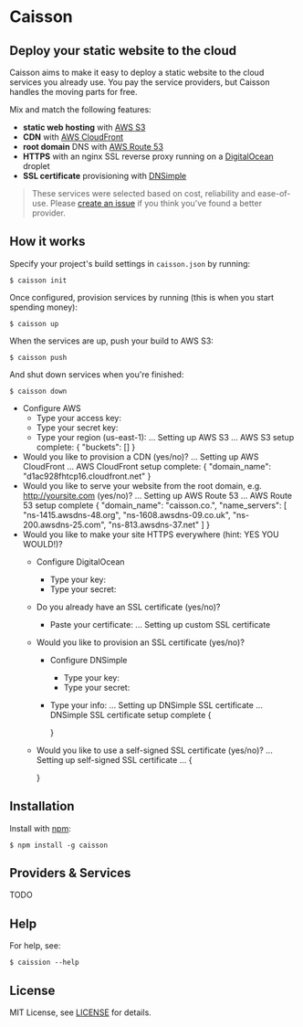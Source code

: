 # Caisson

## Deploy your static website to the cloud

Caisson aims to make it easy to deploy a static website to the cloud services you already use. You pay the service providers, but Caisson handles the moving parts for free.

Mix and match the following features:

- __static web hosting__ with [AWS S3]()
- __CDN__ with [AWS CloudFront]()
- __root domain__ DNS with [AWS Route 53]()
- __HTTPS__ with an nginx SSL reverse proxy running on a [DigitalOcean]() droplet
- __SSL certificate__ provisioning with [DNSimple]()

> These services were selected based on cost, reliability and ease-of-use. Please [create an issue]() if you think you've found a better provider.

## How it works

Specify your project's build settings in `caisson.json` by running:

```
$ caisson init
```

Once configured, provision services by running (this is when you start spending money):

```
$ caisson up
```

When the services are up, push your build to AWS S3:

```
$ caisson push
```

And shut down services when you're finished:

```
$ caisson down
```

- Configure AWS
    - Type your access key:
    - Type your secret key:
    - Type your region (us-east-1):
    ... Setting up AWS S3
    ... AWS S3 setup complete:
        {
            "buckets": []
        }
- Would you like to provision a CDN (yes/no)?
    ... Setting up AWS CloudFront
    ... AWS CloudFront setup complete:
        {
            "domain_name": "d1ac928fhtcp16.cloudfront.net"
        }
- Would you like to serve your website from the root domain, e.g. http://yoursite.com (yes/no)?
    ... Setting up AWS Route 53
    ... AWS Route 53 setup complete
    {
        "domain_name": "caisson.co.",
        "name_servers": [
            "ns-1415.awsdns-48.org",
            "ns-1608.awsdns-09.co.uk",
            "ns-200.awsdns-25.com",
            "ns-813.awsdns-37.net"
        ]
    }
- Would you like to make your site HTTPS everywhere (hint: YES YOU WOULD!)?
    - Configure DigitalOcean
        - Type your key:
        - Type your secret:
    - Do you already have an SSL certificate (yes/no)?
        - Paste your certificate:
            ... Setting up custom SSL certificate
    - Would you like to provision an SSL certificate (yes/no)?
        - Configure DNSimple
            - Type your key:
            - Type your secret:
        - Type your info:
            ... Setting up DNSimple SSL certificate
            ... DNSimple SSL certificate setup complete
            {

            }
    - Would you like to use a self-signed SSL certificate (yes/no)?
        ... Setting up self-signed SSL certificate
        ...
        {

        }

## Installation

Install with [npm](https://npmjs.org/package/caisson):

```
$ npm install -g caisson
```

## Providers & Services

TODO

## Help

For help, see:

```
$ caission --help
```

## License

MIT License, see [LICENSE](https://github.com/christophercliff/caisson/blob/master/LICENSE.md) for details.
